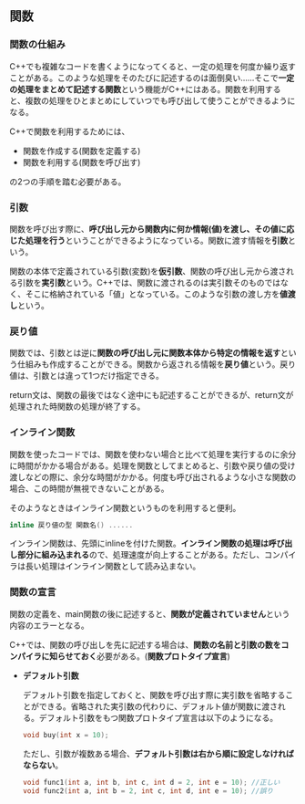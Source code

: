 ## 関数
### 関数の仕組み
C++でも複雑なコードを書くようになってくると、一定の処理を何度か繰り返すことがある。このような処理をそのたびに記述するのは面倒臭い……そこで**一定の処理をまとめて記述する関数**という機能がC++にはある。関数を利用すると、複数の処理をひとまとめにしていつでも呼び出して使うことができるようになる。

C++で関数を利用するためには、
* 関数を作成する(関数を定義する)
* 関数を利用する(関数を呼び出す)

の2つの手順を踏む必要がある。

### 引数
関数を呼び出す際に、**呼び出し元から関数内に何か情報(値)を渡し、その値に応じた処理を行う**ということができるようになっている。関数に渡す情報を**引数**という。

関数の本体で定義されている引数(変数)を**仮引数**、関数の呼び出し元から渡される引数を**実引数**という。C++では、関数に渡されるのは実引数そのものではなく、そこに格納されている「値」となっている。このような引数の渡し方を**値渡し**という。

### 戻り値
関数では、引数とは逆に**関数の呼び出し元に関数本体から特定の情報を返す**という仕組みも作成することができる。関数から返される情報を**戻り値**という。戻り値は、引数とは違って1つだけ指定できる。

return文は、関数の最後ではなく途中にも記述することができるが、return文が処理された時関数の処理が終了する。

### インライン関数
関数を使ったコードでは、関数を使わない場合と比べて処理を実行するのに余分に時間がかかる場合がある。処理を関数としてまとめると、引数や戻り値の受け渡しなどの際に、余分な時間がかかる。何度も呼び出されるような小さな関数の場合、この時間が無視できないことがある。

そのようなときはインライン関数というものを利用すると便利。
```C++
inline 戻り値の型 関数名() ......
```
インライン関数は、先頭にinlineを付けた関数。**インライン関数の処理は呼び出し部分に組み込まれる**ので、処理速度が向上することがある。ただし、コンパイラは長い処理はインライン関数として読み込まない。

### 関数の宣言
関数の定義を、main関数の後に記述すると、**関数が定義されていません**という内容のエラーとなる。

C++では、関数の呼び出しを先に記述する場合は、**関数の名前と引数の数をコンパイラに知らせておく**必要がある。(**関数プロトタイプ宣言**)

* **デフォルト引数**
  
  デフォルト引数を指定しておくと、関数を呼び出す際に実引数を省略することができる。省略された実引数の代わりに、デフォルト値が関数に渡される。デフォルト引数をもつ関数プロトタイプ宣言は以下のようになる。
  ```C++
  void buy(int x = 10);
  ```
  ただし、引数が複数ある場合、**デフォルト引数は右から順に設定しなければならない**。
  ```C++
  void func1(int a, int b, int c, int d = 2, int e = 10); //正しい
  void func2(int a, int b = 2, int c, int d, int e = 10); //誤り
  ```